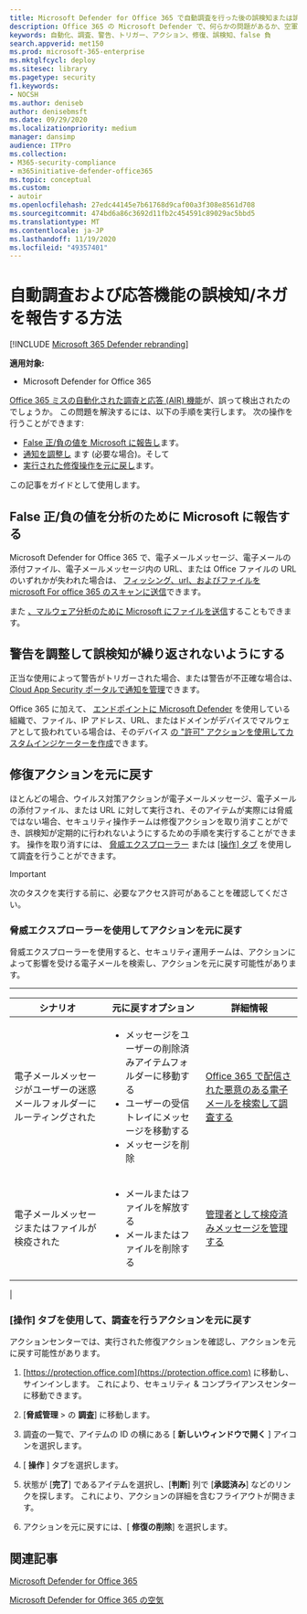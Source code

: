 ```yaml
---
title: Microsoft Defender for Office 365 で自動調査を行った後の誤検知または誤否定を報告する方法
description: Office 365 の Microsoft Defender で、何らかの問題があるか、空軍によって誤って検出されましたか? 分析のために誤検知または誤検知を Microsoft に送信する方法について説明します。
keywords: 自動化、調査、警告、トリガー、アクション、修復、誤検知、false 負
search.appverid: met150
ms.prod: microsoft-365-enterprise
ms.mktglfcycl: deploy
ms.sitesec: library
ms.pagetype: security
f1.keywords:
- NOCSH
ms.author: deniseb
author: denisebmsft
ms.date: 09/29/2020
ms.localizationpriority: medium
manager: dansimp
audience: ITPro
ms.collection:
- M365-security-compliance
- m365initiative-defender-office365
ms.topic: conceptual
ms.custom:
- autoir
ms.openlocfilehash: 27edc44145e7b61768d9caf00a3f308e8561d708
ms.sourcegitcommit: 474bd6a86c3692d11fb2c454591c89029ac5bbd5
ms.translationtype: MT
ms.contentlocale: ja-JP
ms.lasthandoff: 11/19/2020
ms.locfileid: "49357401"
---
```

# <a name="how-to-report-false-positivesnegatives-in-automated-investigation-and-response-capabilities"></a>自動調査および応答機能の誤検知/ネガを報告する方法

[!INCLUDE [Microsoft 365 Defender rebranding](../includes/microsoft-defender-for-office.md)]


**適用対象:**
- Microsoft Defender for Office 365

[Office 365 ミスの自動化された調査と応答 (AIR) 機能](automated-investigation-response-office.md)が、誤って検出されたのでしょうか。 この問題を解決するには、以下の手順を実行します。 次の操作を行うことができます:

- [False 正/負の値を Microsoft に報告し](#report-a-false-positivenegative-to-microsoft-for-analysis)ます。
- [通知を調整し](#adjust-an-alert-to-prevent-false-positives-from-recurring) ます (必要な場合)。そして
- [実行された修復操作を元に戻し](#undo-a-remediation-action)ます。

この記事をガイドとして使用します。

## <a name="report-a-false-positivenegative-to-microsoft-for-analysis"></a>False 正/負の値を分析のために Microsoft に報告する

Microsoft Defender for Office 365 で、電子メールメッセージ、電子メールの添付ファイル、電子メールメッセージ内の URL、または Office ファイルの URL のいずれかが失われた場合は、 [フィッシング、url、およびファイルを microsoft For office 365 のスキャンに送信](admin-submission.md)できます。

また [、マルウェア分析のために Microsoft にファイルを送信](https://www.microsoft.com/wdsi/filesubmission)することもできます。

## <a name="adjust-an-alert-to-prevent-false-positives-from-recurring"></a>警告を調整して誤検知が繰り返されないようにする

正当な使用によって警告がトリガーされた場合、または警告が不正確な場合は、 [Cloud App Security ポータルで通知を管理](https://docs.microsoft.com/cloud-app-security/managing-alerts)できます。

Office 365 に加えて、 [エンドポイントに Microsoft Defender](https://docs.microsoft.com/windows/security/threat-protection) を使用している組織で、ファイル、IP アドレス、URL、またはドメインがデバイスでマルウェアとして扱われている場合は、そのデバイス [の "許可" アクションを使用してカスタムインジケーターを作成](https://docs.microsoft.com/windows/security/threat-protection/microsoft-defender-atp/manage-indicators)できます。

## <a name="undo-a-remediation-action"></a>修復アクションを元に戻す

ほとんどの場合、ウイルス対策アクションが電子メールメッセージ、電子メールの添付ファイル、または URL に対して実行され、そのアイテムが実際には脅威ではない場合、セキュリティ操作チームは修復アクションを取り消すことができ、誤検知が定期的に行われないようにするための手順を実行することができます。 操作を取り消すには、 [脅威エクスプローラー](#undo-an-action-using-threat-explorer) または [ [操作] タブ](#undo-an-action-using-the-actions-tab-for-an-investigation) を使用して調査を行うことができます。

> [!IMPORTANT]
> 次のタスクを実行する前に、必要なアクセス許可があることを確認してください。

### <a name="undo-an-action-using-threat-explorer"></a>脅威エクスプローラーを使用してアクションを元に戻す

脅威エクスプローラーを使用すると、セキュリティ運用チームは、アクションによって影響を受ける電子メールを検索し、アクションを元に戻す可能性があります。

****

|シナリオ|元に戻すオプション|詳細情報|
|---|---|---|
|電子メールメッセージがユーザーの迷惑メールフォルダーにルーティングされた|<ul><li>メッセージをユーザーの削除済みアイテムフォルダーに移動する</li><li>ユーザーの受信トレイにメッセージを移動する</li><li>メッセージを削除</li></ul>|[Office 365 で配信された悪意のある電子メールを検索して調査する](investigate-malicious-email-that-was-delivered.md)|
|電子メールメッセージまたはファイルが検疫された|<ul><li>メールまたはファイルを解放する</li><li>メールまたはファイルを削除する</li></ul>|[管理者として検疫済みメッセージを管理する](manage-quarantined-messages-and-files.md)|
|

### <a name="undo-an-action-using-the-actions-tab-for-an-investigation"></a>[操作] タブを使用して、調査を行うアクションを元に戻す

アクションセンターでは、実行された修復アクションを確認し、アクションを元に戻す可能性があります。

1. [https://protection.office.com](https://protection.office.com) に移動し、サインインします。 これにより、セキュリティ & コンプライアンスセンターに移動できます。

2. [**脅威管理**  >  の **調査**] に移動します。

3. 調査の一覧で、アイテムの ID の横にある [ **新しいウィンドウで開く** ] アイコンを選択します。

4. [ **操作** ] タブを選択します。

5. 状態が [**完了**] であるアイテムを選択し、[**判断**] 列で [**承認済み**] などのリンクを探します。 これにより、アクションの詳細を含むフライアウトが開きます。

6. アクションを元に戻すには、[ **修復の削除**] を選択します。

## <a name="related-articles"></a>関連記事

[Microsoft Defender for Office 365](office-365-atp.md)

[Microsoft Defender for Office 365 の空気](office-365-air.md)
